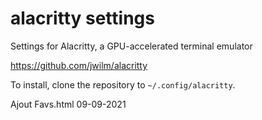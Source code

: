# alacritty settings

Settings for Alacritty, a GPU-accelerated terminal emulator

https://github.com/jwilm/alacritty

To install, clone the repository to `~/.config/alacritty`.

Ajout Favs.html 09-09-2021
